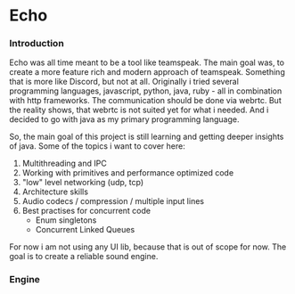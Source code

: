# Echo

### Introduction

Echo was all time meant to be a tool like teamspeak. The main goal was, to create a more feature rich and modern approach of teamspeak.
Something that is more like Discord, but not at all. Originally i tried several programming languages, javascript, python, java, ruby - all in combination with http frameworks. The communication should be done via webrtc.
But the reality shows, that webrtc is not suited yet for what i needed. And i decided to go with java as my primary programming language.

So, the main goal of this project is still learning and getting deeper insights of java. Some of the topics i want to cover here:

1. Multithreading and IPC
2. Working with primitives and performance optimized code
3. "low" level networking (udp, tcp)
4. Architecture skills
5. Audio codecs / compression / multiple input lines
6. Best practises for concurrent code
    - Enum singletons
    - Concurrent Linked Queues

For now i am not using any UI lib, because that is out of scope for now. The goal is to create a reliable sound engine.


### Engine
